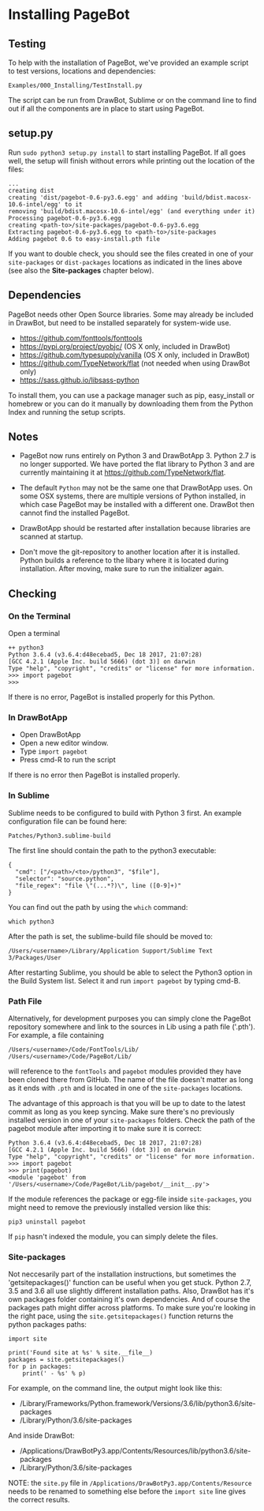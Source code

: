 # Installing PageBot

## Testing

To help with the installation of PageBot, we've provided an example script to test versions, locations and dependencies:

    Examples/000_Installing/TestInstall.py
    
The script can be run from DrawBot, Sublime or on the command line to find out if all the components are in place to start using PageBot.

## setup.py

Run `sudo python3 setup.py install` to start installing PageBot. If all goes well, the setup will finish without errors while printing out the location of the files:

	...
	creating dist
	creating 'dist/pagebot-0.6-py3.6.egg' and adding 'build/bdist.macosx-10.6-intel/egg' to it
	removing 'build/bdist.macosx-10.6-intel/egg' (and everything under it)
	Processing pagebot-0.6-py3.6.egg
	creating <path-to>/site-packages/pagebot-0.6-py3.6.egg
	Extracting pagebot-0.6-py3.6.egg to <path-to>/site-packages
	Adding pagebot 0.6 to easy-install.pth file

If you want to double check, you should see the files created in one of your `site-packages` or `dist-packages` locations as indicated in the lines above (see also the **Site-packages** chapter below).

## Dependencies

PageBot needs other Open Source libraries. Some may already be included in DrawBot, but need to be installed separately for system-wide use.

* https://github.com/fonttools/fonttools
* https://pypi.org/project/pyobjc/ (OS X only, included in DrawBot)
* https://github.com/typesupply/vanilla (OS X only, included in DrawBot)
* https://github.com/TypeNetwork/flat (not needed when using DrawBot only)
* https://sass.github.io/libsass-python

To install them, you can use a package manager such as pip, easy_install or homebrew or you can do it manually by downloading them from the Python Index and running the setup scripts.

## Notes

* PageBot now runs entirely on Python 3 and DrawBotApp 3. Python 2.7 is no longer supported. We have ported the flat library to Python 3 and are currently maintaining it at https://github.com/TypeNetwork/flat.

* The default `Python` may not be the same one that DrawBotApp uses. On some OSX systems, there are multiple versions of Python installed, in which case PageBot may be installed with a different one. DrawBot then cannot find the installed PageBot.

* DrawBotApp should be restarted after installation because libraries are scanned at startup.

* Don't move the git-repository to another location after it is installed. Python builds a reference to the libary where it is located during installation. After moving, make sure to run the initializer again.

## Checking

### On the Terminal

Open a terminal

~~~Python3
++ python3
Python 3.6.4 (v3.6.4:d48ecebad5, Dec 18 2017, 21:07:28) 
[GCC 4.2.1 (Apple Inc. build 5666) (dot 3)] on darwin
Type "help", "copyright", "credits" or "license" for more information.
>>> import pagebot
>>> 
~~~

If there is no error, PageBot is installed properly for this Python.

### In DrawBotApp

* Open DrawBotApp
* Open a new editor window.
* Type `import pagebot`
* Press cmd-R to run the script

If there is no error then PageBot is installed properly.

### In Sublime

Sublime needs to be configured to build with Python 3 first. An example configuration file can be found here:

	Patches/Python3.sublime-build
	
The first line should contain the path to the python3 executable:

	{
	  "cmd": ["/<path>/<to>/python3", "$file"], 
	  "selector": "source.python", 
	  "file_regex": "file \"(...*?)\", line ([0-9]+)"
	}

You can find out the path by using the `which` command:

	which python3
	
After the path is set, the sublime-build file should be moved to:

	/Users/<username>/Library/Application Support/Sublime Text 3/Packages/User

After restarting Sublime, you should be able to select the Python3 option in the Build System list. Select it and run `import pagebot` by typing cmd-B.

### Path File

Alternatively, for development purposes you can simply clone the PageBot repository somewhere and link to the sources in Lib using a path file ('.pth'). For example, a file containing

    /Users/<username>/Code/FontTools/Lib/
    /Users/<username>/Code/PageBot/Lib/
    
will reference to the `fontTools` and `pagebot` modules provided they have been cloned there from GitHub. The name of the file doesn't matter as long as it ends with `.pth` and is located in one of the `site-packages` locations.

The advantage of this approach is that you will be up to date to the latest commit as long as you keep syncing. Make sure there's no previously installed version in one of your `site-packages` folders. Check the path of the pagebot module after importing it to make sure it is correct:

	Python 3.6.4 (v3.6.4:d48ecebad5, Dec 18 2017, 21:07:28) 
	[GCC 4.2.1 (Apple Inc. build 5666) (dot 3)] on darwin
	Type "help", "copyright", "credits" or "license" for more information.
	>>> import pagebot
	>>> print(pagebot)
	<module 'pagebot' from '/Users/<username>/Code/PageBot/Lib/pagebot/__init__.py'>


If the module references the package or egg-file inside `site-packages`, you might need to remove the previously installed version like this:

	pip3 uninstall pagebot

If `pip` hasn't indexed the module, you can simply delete the files.

### Site-packages

Not neccesarily part of the installation instructions, but sometimes the 'getsitepackages()' function can be useful when you get stuck. Python 2.7, 3.5 and 3.6 all use slightly different installation paths. Also, DrawBot has it's own packages folder containing it's own dependencies. And of course the packages path might differ across platforms. To make sure you're looking in the right pace, using the `site.getsitepackages()` function returns the python packages paths: 

    import site
    
    print('Found site at %s' % site.__file__)
    packages = site.getsitepackages()
    for p in packages:
        print(' - %s' % p)

For example, on the command line, the output might look like this:

 - /Library/Frameworks/Python.framework/Versions/3.6/lib/python3.6/site-packages
 - /Library/Python/3.6/site-packages

And inside DrawBot:

 - /Applications/DrawBotPy3.app/Contents/Resources/lib/python3.6/site-packages
 - /Library/Python/3.6/site-packages

NOTE: the `site.py` file in `/Applications/DrawBotPy3.app/Contents/Resource` needs to be renamed to something else before the `import site` line gives the correct results.
